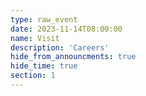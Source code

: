 ```yaml
---
type: raw_event
date: 2023-11-14T08:00:00
name: Visit
description: 'Careers'
hide_from_announcments: true
hide_time: true
section: 1
---
```


